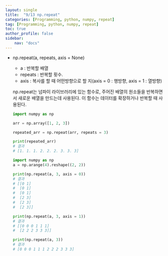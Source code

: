 ```yaml
---
layout: single
title:  "9/13 np.repeat"
categories: [Programming, python, numpy, repeat]
tag: [Programming, python, numpy, repeat]
toc: true
author_profile: false
sidebar:
    nav: "docs"
---
```


* np.repeat(a, repeats, axis = None)

  * a : 반복할 배열 
  * repeats : 반복할 횟수.
  * axis : 복사를 할 때 어떤방향으로 할 지(axis = 0 : 행방향, axis = 1 : 열방향)

  np.repeat는 넘파이 라이브러리에 있는 함수로, 주어진 배열의 원소들을 반복하면서 새로운 배열을 만드는데 사용된다. 이 함수는 데이터를 확장하거나 반복할 때 사용된다.

  ```python
  import numpy as np
  
  arr = np.array([1, 2, 3])
  
  repeated_arr = np.repeat(arr, repeats = 3)
  
  print(repeated_arr)
  # 결과
  # [1. 1. 1. 2. 2. 2. 3. 3. 3]
  ```

  ```python
  import numpy as np
  a = np.arange(4).reshape((2, 2))
  
  print(np.repeat(a, 3, axis = 0))
  # 결과 
  # [[0 1]
  #  [0 1]
  #  [0 1]
  #  [2 3]
  #  [2 3]
  #  [2 3]]
  
  print(np.repeat(a, 3, axis = 1))
  # 결과
  # [[0 0 0 1 1 1]
  #  [2 2 2 3 3 3]]
  
  print(np.repeat(a, 3))
  # 결과
  # [0 0 0 1 1 1 2 2 2 3 3 3]
  ```

  